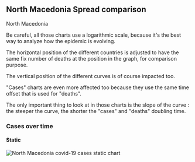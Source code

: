 ## North Macedonia Spread comparison 

North Macedonia



Be careful, all those charts use a logarithmic scale, because it's the best way to analyze how the epidemic is evolving.
 
The horizontal position of the different countries is adjusted to have the same fix number of deaths at the position in the graph, for comparison purpose.

The vertical position of the different curves is of course impacted too.

"Cases" charts are even more affected too because they use the same time offset that is used for "deaths".

The only important thing to look at in those charts is the slope of the curve : the steeper the curve, the shorter the "cases" and "deaths" doubling time.



 
### Cases over time
 
#### Static
![North Macedonia covid-19 cases static chart](https://raw.githubusercontent.com/madlag/coronavirus_study/master/notebooks/graphs/2020-03-20/countries/North_Macedonia/2020-03-20_North_Macedonia_deaths.png "North Macedonia covid-19 cases static chart")   

